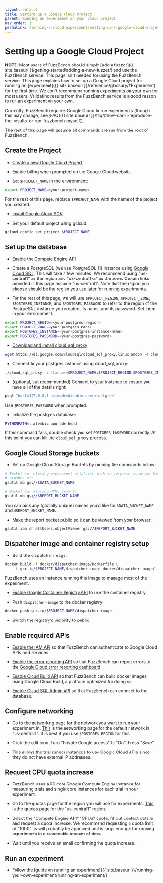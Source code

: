 ```yaml
---
layout: default
title: Setting up a Google Cloud Project
parent: Running an experiment on your Cloud project
nav_order: 1
permalink: /running-a-cloud-experiment/setting-up-a-google-cloud-project/
---
```


# Setting up a Google Cloud Project

**NOTE**: Most users of FuzzBench should simply [add a fuzzer]({{ site.baseurl
}}/getting-started/adding-a-new-fuzzer/) and use the FuzzBench service. This
page isn't needed for using the FuzzBench service. This page explains
how to set up a Google Cloud project for running an [experiment]({{ site.baseurl
}}/reference/glossary/#Experiment) for the first time. We don't recommend
running experiments on your own for most users. Validating results from the
FuzzBench service is a good reason to run an experiment on your own.

Currently, FuzzBench requires Google Cloud to run experiments (though this may
change, see
[FAQ]({{ site.baseurl }}/faq/#how-can-i-reproduce-the-results-or-run-fuzzbench-myself)).

The rest of this page will assume all commands are run from the root of
FuzzBench.

## Create the Project

* [Create a new Google Cloud Project](https://console.cloud.google.com/projectcreate).

* Enable billing when prompted on the Google Cloud website.

* Set `$PROJECT_NAME` in the environment:

```bash
export PROJECT_NAME=<your-project-name>
```

For the rest of this page, replace `$PROJECT_NAME` with the name of the
project you created.

* [Install Google Cloud SDK](https://cloud.google.com/sdk/install).

* Set your default project using gcloud:

```bash
gcloud config set project $PROJECT_NAME
```

## Set up the database

* [Enable the Compute Engine API](https://console.cloud.google.com/apis/library/compute.googleapis.com?q=compute%20engine)

* Create a PostgreSQL (we use PostgreSQL 11) instance using
[Google Cloud SQL](https://console.cloud.google.com/sql/create-instance-postgres).
This will take a few minutes.
We recommend using "us-central1" as the region and "us-central1-a" as the zone.
Certain links provided in this page assume "us-central1".
Note that the region you choose should be the region you use later for running
experiments.

* For the rest of this page, we will use `$PROJECT_REGION`, `$PROJECT_ZONE`,
`$POSTGRES_INSTANCE`, and `$POSTGRES_PASSWORD` to refer to the region of the
PostgreSQL instance you created, its name, and its password. Set them in your
environment:

```bash
export PROJECT_REGION=<your-postgres-region>
export PROJECT_ZONE=<your-postgres-zone>
export POSTGRES_INSTANCE=<your-postgres-instance-name>
export POSTGRES_PASSWORD=<your-postgres-password>
```

* [Download and install cloud_sql_proxy](https://cloud.google.com/sql/docs/postgres/sql-proxy)

```bash
wget https://dl.google.com/cloudsql/cloud_sql_proxy.linux.amd64 -O cloud_sql_proxy
```

* Connect to your postgres instance using cloud_sql_proxy:

```bash
./cloud_sql_proxy -instances=$PROJECT_NAME:$PROJECT_REGION:$POSTGRES_INSTANCE=tcp:5432
```

* (optional, but recommended) Connect to your instance to ensure you
   have all of the details right:

```bash
psql "host=127.0.0.1 sslmode=disable user=postgres"
```

Use `$POSTGRES_PASSWORD` when prompted.

* Initialize the postgres database:

```bash
PYTHONPATH=. alembic upgrade head
```

If this command fails, double check you set `POSTGRES_PASSWORD` correctly.
At this point you can kill the `cloud_sql_proxy` process.

## Google Cloud Storage buckets

* Set up Google Cloud Storage Buckets by running the commands below:

```bash
# Bucket for storing experiment artifacts such as corpora, coverage binaries,
# crashes etc.
gsutil mb gs://$DATA_BUCKET_NAME

# Bucket for storing HTML reports.
gsutil mb gs://$REPORT_BUCKET_NAME
```

You can pick any (globally unique) names you'd like for `$DATA_BUCKET_NAME` and
`$REPORT_BUCKET_NAME`.

* Make the report bucket public so it can be viewed from your browser:

```bash
gsutil iam ch allUsers:objectViewer gs://$REPORT_BUCKET_NAME
```

## Dispatcher image and container registry setup

* Build the dispatcher image:

```bash
docker build -f docker/dispatcher-image/Dockerfile \
    -t gcr.io/$PROJECT_NAME/dispatcher-image docker/dispatcher-image/
```

FuzzBench uses an instance running this image to manage most of the experiment.

* [Enable Google Container Registry API](https://console.cloud.google.com/apis/api/containerregistry.googleapis.com/overview)
to use the container registry.

* Push `dispatcher-image` to the docker registry:

```bash
docker push gcr.io/$PROJECT_NAME/dispatcher-image
```

* [Switch the registry's visibility to public](https://console.cloud.google.com/gcr/settings).

## Enable required APIs

* [Enable the IAM API](https://console.cloud.google.com/apis/api/iam.googleapis.com/landing)
so that FuzzBench can authenticate to Google Cloud APIs and services.

* [Enable the error reporting API](https://console.cloud.google.com/apis/library/clouderrorreporting.googleapis.com)
so that FuzzBench can report errors to the
[Google Cloud error reporting dashboard](https://console.cloud.google.com/errors)

* [Enable Cloud Build API](https://console.cloud.google.com/apis/library/cloudbuild.googleapis.com)
so that FuzzBench can build docker images using Google Cloud Build, a platform
optimized for doing so.

* [Enable Cloud SQL Admin API](https://console.cloud.google.com/apis/library/sqladmin.googleapis.com)
so that FuzzBench can connect to the database.

## Configure networking

* Go to the networking page for the network you want to run your experiment in.
[This](https://console.cloud.google.com/networking/subnetworks/details/us-central1/default)
is the networking page for the default network in "us-central1". It is best if
you use `$POSTGRES_REGION` for this.

* Click the edit icon. Turn "Private Google access" to "On". Press "Save".

* This allows the trial runner instances to use Google Cloud APIs since they do
  not have external IP addresses.

## Request CPU quota increase

* FuzzBench uses a 96 core Google Compute Engine instance for measuring trials
and single core instances for each trial in your experiment.

* Go to the quotas page for the region you will use for experiments.
[This](https://console.cloud.google.com/iam-admin/quotas?location=us-central1)
is the quotas page for the "us-central1" region.

* Select the "Compute Engine API" "CPUs" quota, fill out contact details and
request a quota increase. We recommend requesting a quota limit of "1000" as
will probably be approved and is large enough for running experiments in a
reasonable amount of time.

* Wait until you receive an email confirming the quota increase.

## Run an experiment

* Follow the [guide on running an experiment]({{ site.baseurl }}/running-your-own-experiment/running-an-experiment/)
